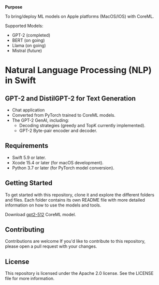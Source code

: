 **Purpose**

To bring/deploy ML models on Apple platforms (MacOS/IOS) with CoreML.

Supported Models:
* GPT-2    (completed)
* BERT     (on going)
* Llama    (on going)
* Mistral  (future)

**Natural Language Processing (NLP) in Swift**
===============================================================================
**GPT-2 and DistilGPT-2 for Text Generation**
-----------------------------------------

* Chat application
* Converted from PyTorch trained to CoreML models.
* The GPT-2 GenAI, including:
	+ Decoding strategies (greedy and TopK currently implemented).
	+ GPT-2 Byte-pair encoder and decoder.

**Requirements**
------------

* Swift 5.9 or later.
* Xcode 15.4 or later (for macOS development).
* Python 3.7 or later (for PyTorch model conversion).

**Getting Started**
---------------

To get started with this repository, clone it and explore the different folders and files. Each folder contains its own README file with more detailed information on how to use the models and tools. 


Download [gpt2-512]([https://google.com](https://o365seoultech-my.sharepoint.com/:u:/g/personal/duy_tranthanh_officestu_seoultech_ac_kr/EdQjCv4m7VBCpXd0BkuBqL4BxAnz07aacP9N4sMjfo2yRQ?e=YVNxIp)) CoreML model.


**Contributing**
------------

Contributions are welcome If you'd like to contribute to this repository, please open a pull request with your changes.

**License**
-------

This repository is licensed under the Apache 2.0 license. See the LICENSE file for more information.
